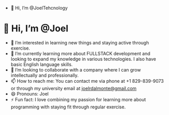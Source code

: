 - 👋 Hi, I’m @JoelTehcnology
# 👋 Hi, I’m @Joel

- 👀 I’m interested in learning new things and staying active through exercise.
- 🌱 I’m currently learning more about FULLSTACK development and looking to expand my knowledge in various technologies. I also have basic English language skills.
- 💞️ I’m looking to collaborate with a company where I can grow intellectually and professionally.
- 📫 How to reach me: You can contact me via phone at +1 829-839-9073 or through my university email at joelrdalmonte@gmail.com
- 😄 Pronouns: Joel 
- ⚡ Fun fact: I love combining my passion for learning more about programming with staying fit through regular exercise.
